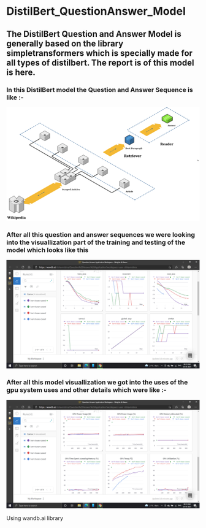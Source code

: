 <h1>DistilBert_QuestionAnswer_Model</h1>

<h2>The DistilBert Question and Answer Model is generally based on the library simpletransformers which is specially made for all types of distilbert.
The report is of this model is here.</h2>

<h3>In this DistilBert model the Question and Answer Sequence is like :- </h3>
  <img src="Images/DistilBert_Question&Answer_Model.png">
  
  
<h3>After all this question and answer sequences we were looking into the visuallization part of the training and testing of the model which looks like this</h3>
  <img src="Images/Chart_Details.png">


<h3>After all this model visuallization we got into the uses of the gpu system uses and other details which were like :- </h3>
  <img src="Images/System_Details.png">

Using wandb.ai library
